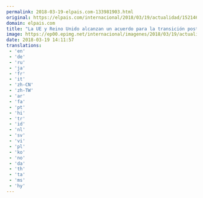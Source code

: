 ```yaml
---
permalink: 2018-03-19-elpais.com-133981903.html
original: https://elpais.com/internacional/2018/03/19/actualidad/1521461547_934278.html#?ref=rss&format=simple&link=link
domain: elpais.com
title: "La UE y Reino Unido alcanzan un acuerdo para la transición post-Brexit"
image: https://ep00.epimg.net/internacional/imagenes/2018/03/19/actualidad/1521461547_934278_1521462399_rrss_normal.jpg
date: 2018-03-19 14:11:57
translations: 
 - 'en'
 - 'de'
 - 'ru'
 - 'ja'
 - 'fr'
 - 'it'
 - 'zh-CN'
 - 'zh-TW'
 - 'ar'
 - 'fa'
 - 'pt'
 - 'hi'
 - 'tr'
 - 'id'
 - 'nl'
 - 'sv'
 - 'vi'
 - 'pl'
 - 'ko'
 - 'no'
 - 'da'
 - 'th'
 - 'ta'
 - 'ms'
 - 'hy'
---
```


